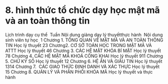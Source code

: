 # 8. hình thức tổ chức dạy học mật mã và an toàn thông tin
Lịch trình dạy cụ thể  Tuần Nội dung giảng dạy lý thuyếtthực hành  Nội dung sinh viên tự học  1 Chương 1. TỔNG QUAN VỀ MẬT MÃ VÀ AN TOÀN THÔNG TIN Học lý thuyết 23 Chương2. CƠ SỞ TOÁN HỌC TRONG MẬT MÃ VÀ ATTT Học lý thuyết 46 Chương 3. CÁC HỆ MẬT KHÓA BÍ MẬT Học lý thuyết 78 Chương 4. CÁC HỆ MẬT MÃ KHOÁ CÔNG KHAI Học lý thuyết 911 Chương 5. CHỮ KÝ SỐ Học lý thuyết 12 Chương 6. HỆ ẨN VÀ GIẤU TIN Học lý thuyết 1314 Chương 7.  CÁC GIAO THỨC ĐỊNH DANH VÀ XÁC THỰC Học lý thuyết 15 Chương 8. QUẢN LÝ VÀ PHÂN PHỐI KHÓA MÃ Học lý thuyết và thực hành
